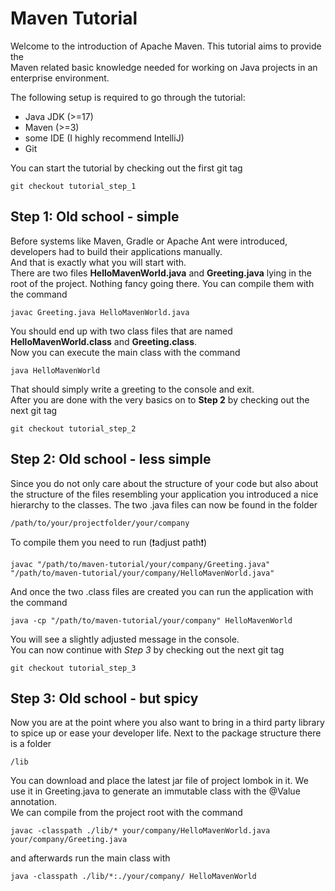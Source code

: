 # Maven Tutorial  
Welcome to the introduction of Apache Maven. This tutorial aims to provide the  
Maven related basic knowledge needed for working on Java projects in an enterprise environment.  

The following setup is required to go through the tutorial:  
- Java JDK (>=17)
- Maven (>=3)
- some IDE (I highly recommend IntelliJ)
- Git
  
You can start the tutorial by checking out the first git tag
```shell
git checkout tutorial_step_1
```
  
## Step 1: Old school - simple  
Before systems like Maven, Gradle or Apache Ant were introduced,  
developers had to build their applications manually.  
And that is exactly what you will start with.  
There are two files **HelloMavenWorld.java** and **Greeting.java** lying in the root of the project.
Nothing fancy going there. You can compile them with the command  
```shell
javac Greeting.java HelloMavenWorld.java
```
You should end up with two class files that are named **HelloMavenWorld.class** and **Greeting.class**.  
Now you can execute the main class with the command  
```shell
java HelloMavenWorld
```
That should simply write a greeting to the console and exit.   
After you are done with the very basics on to **Step 2** by checking out the next git tag  
```shell
git checkout tutorial_step_2
```
  
## Step 2: Old school - less simple  
Since you do not only care about the structure of your code but also about the structure
of the files resembling your application you introduced a nice hierarchy to the classes.
The two .java files can now be found in the folder
```shell
/path/to/your/projectfolder/your/company
```
  
To compile them you need to run (❗adjust path❗)
```shell
javac "/path/to/maven-tutorial/your/company/Greeting.java" "/path/to/maven-tutorial/your/company/HelloMavenWorld.java"
```
  
And once the two .class files are created you can run the application with the command
```shell
java -cp "/path/to/maven-tutorial/your/company" HelloMavenWorld
```
  
You will see a slightly adjusted message in the console.  
You can now continue with *Step 3* by checking out the next git tag
```shell
git checkout tutorial_step_3
```

## Step 3: Old school - but spicy  
Now you are at the point where you also want to bring in a third party library to spice up or ease your 
developer life. Next to the package structure there is a folder  
```shell
/lib
````
You can download and place the latest jar file of project lombok in it. We use it in Greeting.java to generate an immutable class
with the @Value annotation.  
We can compile from the project root with the command
```shell
javac -classpath ./lib/* your/company/HelloMavenWorld.java your/company/Greeting.java
```
and afterwards run the main class with  
```shell
java -classpath ./lib/*:./your/company/ HelloMavenWorld
```